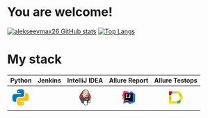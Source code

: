 # You are welcome!

[![alekseevmax26 GitHub stats](https://github-readme-stats.vercel.app/api?username=alekseevmax26&show_icons=true&theme=radical)](https://github.com/alekseevmax26/github-readme-stats)
[![Top Langs](https://github-readme-stats.vercel.app/api/top-langs/?username=alekseevmax26&layout=compact)](https://github.com/alekseevmax26/github-readme-stats)


# My stack


|              Python               |             Jenkins             |               IntelliJ IDEA               |                Allure Report                |               Allure Testops                |
|:-------------------------------:|:-------------------------------:|:-----------------------------------------:|:-------------------------------------------:|:-------------------------------------------:|
| ![Python](/images/python.png) | |  ![Jenkins](/images/Jenkins.png) | ![Intelij_IDEA](/images/Intelij_IDEA.png) | ![Allure Report](/images/Allure_Report.png) | ![AllureTestOps](/images/AllureTestOps.png) | 
